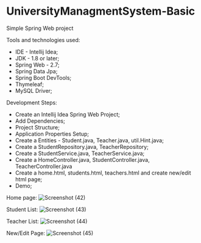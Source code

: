 # UniversityManagmentSystem-Basic
Simple Spring Web project

Tools and technologies used: 
* IDE - Intellij Idea; 
* JDK - 1.8 or later;
* Spring Web - 2.7; 
* Spring Data Jpa;
* Spring Boot DevTools; 
* Thymeleaf;
* MySQL Driver;

Development Steps: 
* Create an Intellij Idea Spring Web Project; 
* Add Dependencies; 
* Project Structure; 
* Application Properties Setup; 
* Create a Entities - Student.java, Teacher.java, util.Hint.java; 
* Create a StudentRepository.java, TeacherRepository; 
* Create a StudentService.java, TeacherService.java;
* Create a HomeController.java, StudentController.java, TeacherController.java 
* Create a home.html, students.html, teachers.html and create new/edit html page; 
* Demo;

Home page:
![Screenshot (42)](https://user-images.githubusercontent.com/86052693/172019029-4d2aaa9a-a67b-4f8f-8456-2625f3d6779d.png)

Student List:
![Screenshot (43)](https://user-images.githubusercontent.com/86052693/172019055-44963d31-c8fd-48cc-a57a-dd1ee7a4b244.png)

Teacher List:
![Screenshot (44)](https://user-images.githubusercontent.com/86052693/172019121-cfb3b175-3939-4d39-9645-5b5bfff3a458.png)


New/Edit Page:
![Screenshot (45)](https://user-images.githubusercontent.com/86052693/172019146-80666833-6890-46b7-b8b2-35665f30bafc.png)

